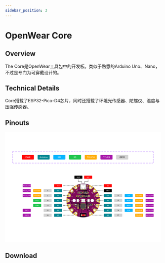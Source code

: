 ```yaml
---
sidebar_position: 3
---
```


# OpenWear Core

## Overview

The Core是OpenWear工具包中的开发板。类似于熟悉的Arduino Uno、Nano，不过是专门为可穿戴设计的。

## Technical Details

Core搭载了ESP32-Pico-D4芯片，同时还搭载了环境光传感器、陀螺仪、温度与压强传感器。

## Pinouts

![pinout](https://raw.githubusercontent.com/anxndsgn/PicGo/main/pinout.png)

## Download

